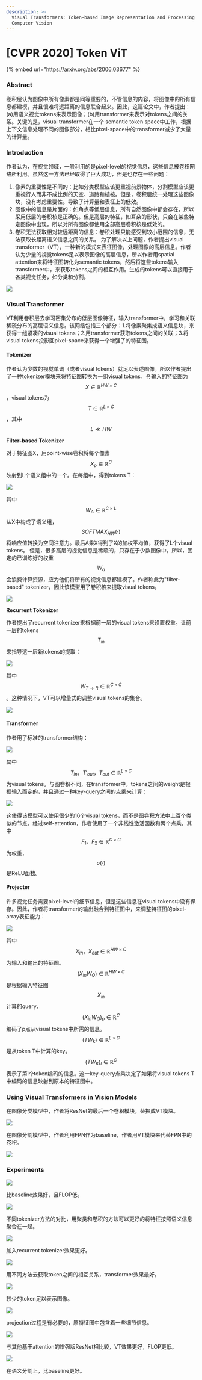 ```yaml
---
description: >-
  Visual Transformers: Token-based Image Representation and Processing for
  Computer Vision
---
```


# \[CVPR 2020] Token ViT

{% embed url="https://arxiv.org/abs/2006.03677" %}

### Abstract

卷积层认为图像中所有像素都是同等重要的，不管信息的内容，将图像中的所有信息都建模，并且很难将远距离的信息联合起来。因此，这篇论文中，作者提出：(a)用语义视觉tokens来表示图像；(b)用transformer来表示对tokens之间的关系。关键的是，visual transformer在一个 semantic token space中工作，根据上下文信息处理不同的图像部分，相比pixel-space中的transformer减少了大量的计算量。

### Introduction

作者认为，在视觉领域，一般利用的是pixel-level的视觉信息，这些信息被卷积网络所利用。虽然这一方法已经取得了巨大成功，但是也存在一些问题：

1. 像素的重要性是不同的：比如分类模型应该更重视前景物体，分割模型应该更重视行人而非不成比例的天空、道路和植被。但是，卷积层统一处理这些图像块，没有考虑重要性。导致了计算量和表征上的低效。
2. 图像中的信息是片面的：如角点等低层信息，所有自然图像中都会存在，所以采用低层的卷积核是正确的。但是高层的特征，如耳朵的形状，只会在某些特定图像中出现，所以对所有图像都使用全部高层卷积核是低效的。
3. 卷积无法获取相对较远距离的信息：卷积处理只能感受到较小范围的信息，无法获取长距离语义信息之间的关系。 为了解决以上问题，作者提出visual transformer（VT），一种新的模式来表征图像，处理图像的高层信息。作者认为少量的视觉tokens足以表示图像的高层信息，所以作者用spatial attention来将特征图转化为semantic tokens，然后将这些tokens输入transformer中，来获取tokens之间的相互作用。生成的tokens可以直接用于各类视觉任务，如分类和分割。&#x20;

![](<../../../.gitbook/assets/image (350).png>)

### Visual Transformer

VT利用卷积层去学习密集分布的低层图像特征，输入transformer中，学习和关联稀疏分布的高层语义信息。该网络包括三个部分：1.将像素聚集成语义信息块，来获得一组紧凑的visual tokens；2.用transformer获取tokens之间的关联；3.将visual tokens投影回pixel-space来获得一个增强了的特征图。

#### Tokenizer

作者认为少数的视觉单词（或者visual tokens）就足以表述图像。所以作者提出了一种tokenizer模块来将特征图转换为一组visual tokens。令输入的特征图为$$X\in \mathbb{R}^{HW\times C}$$，visual tokens为$$T\in \mathbb{R}^{L\times C}$$，其中$$L \ll HW$$

**Filter-based Tokenizer**

对于特征图X，用point-wise卷积将每个像素$$X_p\in \mathbb{R}^C$$映射到L个语义组中的一个。在每组中，得到tokens T：&#x20;

![](<../../../.gitbook/assets/image (310).png>)

其中$$W_A\in \mathbb{R}^{C\times L}$$从X中构成了语义组，$${SOFTMAX}_{HW}(\cdot)$$将响应值转换为空间注意力。最后A乘X得到了X的加权平均值，获得了L个visual tokens。 但是，很多高层的视觉信息是稀疏的，只存在于少数图像中。所以，固定的已训练好的权重$$W_a$$会浪费计算资源，应为他们将所有的视觉信息都建模了。作者称此为"filter-based" tokenizer，因此该模型用了卷积核来提取visual tokens。

![](<../../../.gitbook/assets/image (509).png>)

**Recurrent Tokenizer**

作者提出了recurrent tokenizer来根据前一层的visual tokens来设置权重。让前一层的tokens $$T_{in}$$来指导这一层新tokens的提取：&#x20;

![](<../../../.gitbook/assets/image (883).png>)

其中$$W_{T\rightarrow R}\in \mathbb{R}^{C\times C}$$。这种情况下，VT可以增量式的调整visual tokens的集合。

![](<../../../.gitbook/assets/image (885).png>)

#### Transformer

作者用了标准的transformer结构：&#x20;

![](<../../../.gitbook/assets/image (1018).png>)

其中$$T_{in}，{T'}_{out}，T_{out}\in \mathbb{R}^{L\times C}$$为visual tokens。与图卷积不同，在transformer中，tokens之间的weight是根据输入而定的，并且通过一种key-query之间的点乘来计算：&#x20;

![](<../../../.gitbook/assets/image (852).png>)

这使得该模型可以使用很少的16个visual tokens，而不是图卷积方法中上百个类似的节点。经过self-attention，作者使用了一个非线性激活函数和两个点乘，其中$$F_1，F_2\in \mathbb{R}^{C\times C}$$为权重，$$\sigma(\cdot)$$是ReLU函数。

#### Projecter

许多视觉任务需要pixel-level的细节信息，但是这些信息在visual tokens中没有保存。因此，作者将transformer的输出融合到特征图中，来调整特征图的pixel-array表征能力：&#x20;

![](<../../../.gitbook/assets/image (344).png>)

其中$$X_{in}，X_{out}\in \mathbb{R}^{HW\times C}$$为输入和输出的特征图。$$(X_{in}W_Q)\in \mathbb{R}^{HW \times C}$$是根据输入特征图$$X_{in}$$计算的query，$${(X_{in}W_Q)}_{p}\in \mathbb{R}^C$$编码了p点从visual tokens中所需的信息。$$(TW_k)\in \mathbb{R}^{L\times C}$$是从token T中计算的key。$${(TW_K)}_l\in \mathbb{R}^C$$表示了第l个token编码的信息。这一key-query点乘决定了如果将visual tokens T中编码的信息映射到原本的特征图中。

### Using Visual Transformers in Vision Models

在图像分类模型中，作者将ResNet的最后一个卷积模块，替换成VT模块。&#x20;

![](<../../../.gitbook/assets/image (855).png>)

在图像分割模型中，作者利用FPN作为baseline，作者用VT模块来代替FPN中的卷积。

![](<../../../.gitbook/assets/image (284).png>)

### Experiments

![](<../../../.gitbook/assets/image (317).png>)

比baseline效果好，且FLOP低。&#x20;

![](<../../../.gitbook/assets/image (1039) (1).png>)

不同tokenizer方法的对比，用聚类和卷积的方法可以更好的将特征按照语义信息聚合在一起。&#x20;

![](<../../../.gitbook/assets/image (1035) (1).png>)

加入recurrent tokenizer效果更好。&#x20;

![](<../../../.gitbook/assets/image (146).png>)

用不同方法去获取token之间的相互关系，transformer效果最好。&#x20;

![](<../../../.gitbook/assets/image (538).png>)

较少的token足以表示图像。&#x20;

![](<../../../.gitbook/assets/image (1076) (1).png>)

projection过程是有必要的，原特征图中包含着一些细节信息。&#x20;

![](<../../../.gitbook/assets/image (154).png>)

与其他基于attention的增强版ResNet相比较，VT效果更好，FLOP更低。&#x20;

![](<../../../.gitbook/assets/image (29).png>)

在语义分割上，比baseline更好。

